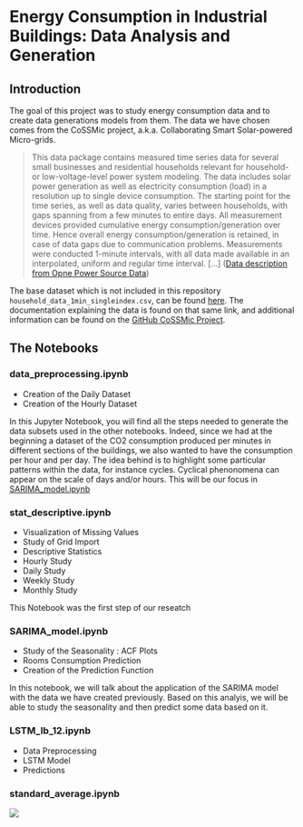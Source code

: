 # Energy Consumption in Industrial Buildings: Data Analysis and Generation

## Introduction
The goal of this project was to study energy consumption data and to create data generations models from them. The data we have chosen comes from the CoSSMic project, a.k.a. Collaborating Smart Solar-powered Micro-grids.

>This data package contains measured time series data for several small businesses and residential households relevant for household- or low-voltage-level power system modeling. The data includes solar power generation as well as electricity consumption (load) in a resolution up to single device consumption. The starting point for the time series, as well as data quality, varies between households, with gaps spanning from a few minutes to entire days. All measurement devices provided cumulative energy consumption/generation over time. Hence overall energy consumption/generation is retained, in case of data gaps due to communication problems. Measurements were conducted 1-minute intervals, with all data made available in an interpolated, uniform and regular time interval. [...]
([Data description from Opne Power Source Data](https://data.open-power-system-data.org/household_data/))


The base dataset which is not included in this repository `household_data_1min_singleindex.csv`, can be found [here](https://data.open-power-system-data.org/household_data/). The documentation explaining the data is found on that same link, and additional information can be found on the [GitHub CoSSMic Project](https://github.com/isc-konstanz/household_data/tree/2020-04-15).

## The Notebooks

### data_preprocessing.ipynb
* Creation of the Daily Dataset
* Creation of the Hourly Dataset

In this Jupyter Notebook, you will find all the steps needed to generate the data subsets used in the other notebooks. Indeed, since we had at the beginning a dataset of the CO2 consumption produced per minutes in different sections of the buildings, we also wanted to have the consumption per hour and per day. The idea behind is to highlight some particular patterns within the data, for instance cycles. Cyclical phenonomena can appear on the scale of days and/or hours. This will be our focus in [SARIMA_model.ipynb](https://github.com/laurendudu/energy-consumption-data-generators#sarima_modelipynb)

### stat_descriptive.ipynb
* Visualization of Missing Values
* Study of Grid Import
* Descriptive Statistics
* Hourly Study
* Daily Study
* Weekly Study
* Monthly Study

This Notebook was the first step of our reseatch

### SARIMA_model.ipynb
* Study of the Seasonality : ACF Plots
* Rooms Consumption Prediction
* Creation of the Prediction Function

In this notebook, we will talk about the application of the SARIMA model with the data we have created previously. Based on this analyis, we will be able to study the seasonality and then predict some data based on it.  


### LSTM_lb_12.ipynb
* Data Preprocessing
* LSTM Model
* Predictions

### standard_average.ipynb

<img src="https://render.githubusercontent.com/render/math?math=e^{i \pi} = -1">






